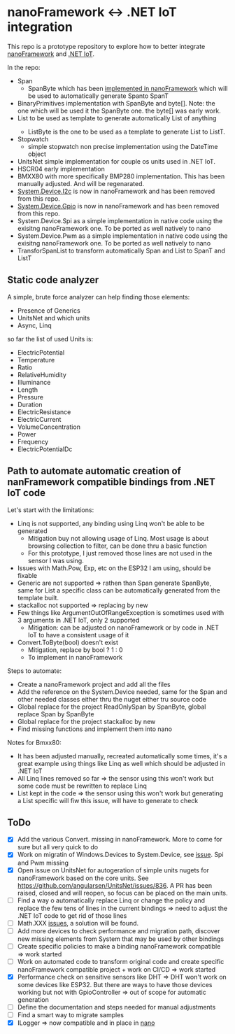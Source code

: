 # nanoFramework <-> .NET IoT integration

This repo is a prototype repository to explore how to better integrate [nanoFramework](https://github.com/nanoframework/Home) and [.NET IoT](https://github.com/dotnet/iot).

In the repo:

- Span
  - SpanByte which has been [implemented in nanoFramework](https://github.com/nanoframework/lib-CoreLibrary/blob/develop/nanoFramework.CoreLibrary/System/SpanByte.cs) which will be used to automatically generate Span<T>to SpanT
- BinaryPrimitives implementation with SpanByte and byte[]. Note: the one which will be used it the SpanByte one. the byte[] was early work.
- List<T> to be used as template to generate automatically List of anything
  - ListByte is the one to be used as a template to generate List<T> to ListT.
- Stopwatch
  - simple stopwatch non precise implementation using the DateTime object
- UnitsNet simple implementation for couple os units used in .NET IoT.
- HSCR04 early implementation
- BMXX80 with more specifically BMP280 implementation. This has been manually adjusted. And will be regenarated.
- [System.Device.I2c](https://github.com/nanoframework/lib-System.Device.I2c) is now in nanoFramework and has been removed from this repo.
- [System.Device.Gpio](https://github.com/nanoframework/lib-System.Device.Gpio) is now in nanoFramework and has been removed from this repo.
- System.Device.Spi as a simple implementation in native code using the exisitng nanoFramework one. To be ported as well natively to nano
- System.Device.Pwm as a simple implementation in native code using the exisitng nanoFramework one. To be ported as well natively to nano
- TransforSpanList to transform automatically Span<T> and List<T> to SpanT and ListT

## Static code analyzer

A simple, brute force analyzer can help finding those elements:

- Presence of Generics
- UnitsNet and which units
- Async, Linq

so far the list of used Units is:

- ElectricPotential
- Temperature
- Ratio
- RelativeHumidity
- Illuminance
- Length
- Pressure
- Duration
- ElectricResistance
- ElectricCurrent
- VolumeConcentration
- Power
- Frequency
- ElectricPotentialDc

## Path to automate automatic creation of nanFramework compatible bindings from .NET IoT code

Let's start with the limitations:
- Linq is not supported, any binding using Linq won't be able to be generated
  - Mitigation buy not allowing usage of Linq. Most usage is about browsing collection to filter, can be done thru a basic function
  - For this prototype, I just removed those lines are not used in the sensor I was using.
- Issues with Math.Pow, Exp, etc on the ESP32 I am using, should be fixable
- Generic are not supported => rathen than Span<byte> generate SpanByte, same for List<T> a specific class can be automatically generated from the template built.
- stackalloc not supported => replacing by new
- Few things like ArgumentOutOfRangeException is sometimes used with 3 arguments in .NET IoT, only 2 supported
  - Mitigation: can be adjusted on nanoFramework or by code in .NET IoT to have a consistent usage of it
- Convert.ToByte(bool) doesn't exist
  - Mitigation, replace by bool ? 1 : 0
  - To implement in nanoFramework

Steps to automate:
- Create a nanoFramework project and add all the files
- Add the reference on the System.Device needed, same for the Span and other needed classes either thru the nuget either tru source code
- Global replace for the project ReadOnlySpan<byte> by SpanByte, global replace Span<byte> by SpanByte
- Global replace for the project stackalloc by new
- Find missing functions and implement them into nano

Notes for Bmxx80:
- It has been adjusted manually, recreated automatically some times, it's a great example using things like Linq as well which should be adjusted in .NET IoT 
- All Linq lines removed so far => the sensor using this won't work but some code must be rewritten to replace Linq
- List<T> kept in the code => the sensor using this won't work but generating a List specific will fiw this issue, will have to generate to check

## ToDo

- [x] Add the various Convert. missing in nanoFramework. More to come for sure but all very quick to do
- [x] Work on migratin of Windows.Devices to System.Device, see [issue](https://github.com/nanoframework/Home/issues/620). Spi and Pwm missing
- [X] Open issue on UnitsNet for autogeration of simple units nugets for nanoFramework based on the core units. See https://github.com/angularsen/UnitsNet/issues/836. A PR has been raised, closed and will reopen, so focus can be placed on the main units.
- [ ] Find a way o automatically replace Linq or change the policy and replace the few tens of lines in the current bindings => need to adjust the .NET IoT code to get rid of those lines
- [ ] Math.XXX [issues](https://github.com/nanoframework/Home/issues/642), a solution will be found.
- [ ] Add more devices to check performance and migration path, discover new missing elements from System that may be used by other bindings
- [ ] Create specific policies to make a binding nanoFramework compatible => work started
- [ ] Work on automated code to transform original code and create specific nanoFramework compatible project + work on CI/CD => work started
- [x] Performance check on sensitive sensors like DHT => DHT won't work on some devices like ESP32. But there are ways to have those devices working but not with GpioController => out of scope for automatic generation
- [ ] Define the documentation and steps needed for manual adjustments
- [ ] Find a smart way to migrate samples
- [x] ILogger => now compatible and in place in [nano](https://github.com/nanoframework/nanoFramework.Logging)